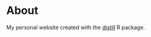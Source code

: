 # About
My personal website created with the [distill](https://rstudio.github.io/distill/) R package.
